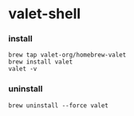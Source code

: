 # valet-shell

### install
```
brew tap valet-org/homebrew-valet
brew install valet
valet -v
```

### uninstall
```
brew uninstall --force valet
```

